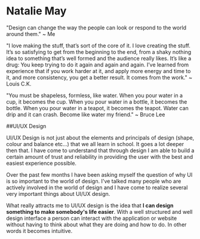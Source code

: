 # Natalie May

"Design can change the way the people can look or respond to the world around them." ~ Me

"I love making the stuff, that’s sort of the core of it. I love creating the stuff. It’s so satisfying to get from the beginning to the end, from a shaky nothing idea to something that’s well formed and the audience really likes. It’s like a drug: You keep trying to do it again and again and again. I’ve learned from experience that if you work harder at it, and apply more energy and time to it, and more consistency, you get a better result. It comes from the work." ~ Louis C.K.

"You must be shapeless, formless, like water. When you pour water in a cup, it becomes the cup. When you pour water in a bottle, it becomes the bottle. When you pour water in a teapot, it becomes the teapot. Water can drip and it can crash. Become like water my friend." ~ Bruce Lee

##UI/UX Design

UI/UX Design is not just about the elements and principals of design (shape, colour and balance etc...) that we all learn in school. It goes a lot deeper then that. I have come to understand that through design I am able to build a certain amount of trust and reliability in providing the user with the best and easiest experience possible.

Over the past few months I have been asking myself the question of why UI is so important to the world of design. I've talked many people who are actively involved in the world of design and I have come to realize several very important things about UI/UX design.

What really attracts me to UI/UX design is the idea that **I can design something to make somebody's life easier**. With a well structured and well design interface a person can interact with the application or website without having to think about what they are doing and how to do. In other words it becomes intuitive.
